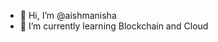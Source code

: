 - 👋 Hi, I’m @aishmanisha
- 🌱 I’m currently learning Blockchain and Cloud

<!---
aishmanisha/aishmanisha is a ✨ special ✨ repository because its `README.md` (this file) appears on your GitHub profile.
You can click the Preview link to take a look at your changes.
--->
